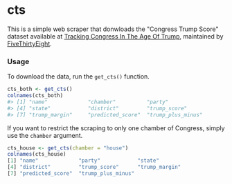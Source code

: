 # cts

This is a simple web scraper that donwloads the "Congress Trump Score" dataset
available at [Tracking Congress In The Age Of Trump](https://projects.fivethirtyeight.com/congress-trump-score/),
maintained by [FiveThirtyEight](https://fivethirtyeight.com/).

### Usage

To download the data, run the `get_cts()` function.

```r
cts_both <- get_cts()
colnames(cts_both)
#> [1] "name"             "chamber"          "party"           
#> [4] "state"            "district"         "trump_score"     
#> [7] "trump_margin"     "predicted_score"  "trump_plus_minus"
```

If you want to restrict the scraping to only one chamber of Congress, simply use the `chamber` argument.

```r
cts_house <- get_cts(chamber = "house")
colnames(cts_house)
[1] "name"             "party"            "state"           
[4] "district"         "trump_score"      "trump_margin"    
[7] "predicted_score"  "trump_plus_minus"
```
